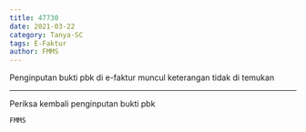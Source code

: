 ```yaml
---
title: 47730
date: 2021-03-22
category: Tanya-SC
tags: E-Faktur
author: FMMS
---
```


Penginputan bukti pbk di e-faktur muncul keterangan tidak di temukan

---

Periksa kembali penginputan bukti pbk

`FMMS`
